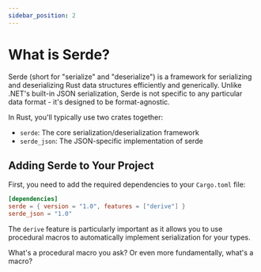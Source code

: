 ```yaml
---
sidebar_position: 2
---
```


# What is Serde?

Serde (short for "serialize" and "deserialize") is a framework for serializing and deserializing Rust data structures efficiently and generically. Unlike .NET's built-in JSON serialization, Serde is not specific to any particular data format - it's designed to be format-agnostic.

In Rust, you'll typically use two crates together:
- `serde`: The core serialization/deserialization framework
- `serde_json`: The JSON-specific implementation of serde

## Adding Serde to Your Project

First, you need to add the required dependencies to your `Cargo.toml` file:

```toml
[dependencies]
serde = { version = "1.0", features = ["derive"] }
serde_json = "1.0"
```

The `derive` feature is particularly important as it allows you to use procedural macros to automatically implement serialization for your types. 

What's a procedural macro you ask? Or even more fundamentally, what's a macro?
